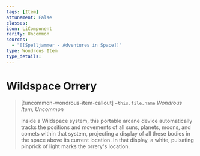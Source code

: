 ```yaml
---
tags: [Item]
attunement: False
classes: 
icon: LiComponent
rarity: Uncommon
sources:
  - "[[Spelljammer - Adventures in Space]]"
type: Wondrous Item
type_details: 
---
```

# Wildspace Orrery
>[!uncommon-wondrous-item-callout] `=this.file.name`
>*Wondrous Item, Uncommon*
>
>Inside a Wildspace system, this portable arcane device automatically tracks the positions and movements of all suns, planets, moons, and comets within that system, projecting a display of all these bodies in the space above its current location. In that display, a white, pulsating pinprick of light marks the orrery's location.
>
>
